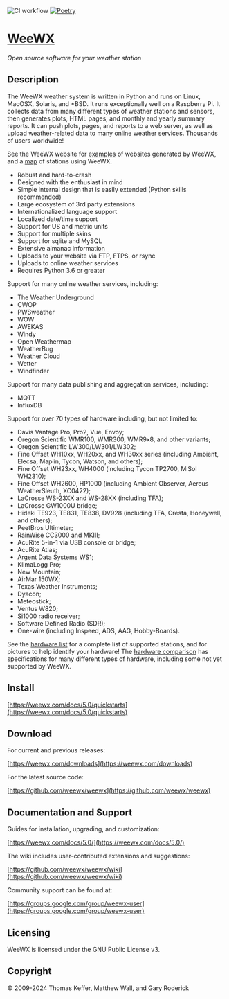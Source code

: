 ![CI workflow](https://github.com/weewx/weewx/actions/workflows/ci.yaml/badge.svg)
[![Poetry](https://img.shields.io/endpoint?url=https://python-poetry.org/badge/v0.json)](https://python-poetry.org/)

# [WeeWX](https://www.weewx.com)
*Open source software for your weather station*

## Description

The WeeWX weather system is written in Python and runs on Linux, MacOSX,
Solaris, and *BSD.  It runs exceptionally well on a Raspberry Pi.  It collects
data from many different types of weather stations and sensors, then generates
plots, HTML pages, and monthly and yearly summary reports. It can push plots,
pages, and reports to a web server, as well as upload weather-related data to 
many online weather services.  Thousands of users worldwide!

See the WeeWX website for [examples](https://weewx.com/showcase.html) of
websites generated by WeeWX, and a [map](https://weewx.com/stations.html) of
stations using WeeWX.

* Robust and hard-to-crash
* Designed with the enthusiast in mind
* Simple internal design that is easily extended (Python skills recommended)
* Large ecosystem of 3rd party extensions
* Internationalized language support
* Localized date/time support
* Support for US and metric units
* Support for multiple skins
* Support for sqlite and MySQL
* Extensive almanac information
* Uploads to your website via FTP, FTPS, or rsync
* Uploads to online weather services
* Requires Python 3.6 or greater

Support for many online weather services, including:

* The Weather Underground
* CWOP
* PWSweather
* WOW
* AWEKAS
* Windy
* Open Weathermap
* WeatherBug
* Weather Cloud
* Wetter
* Windfinder

Support for many data publishing and aggregation services, including:

* MQTT
* InfluxDB

Support for over 70 types of hardware including, but not limited to:

* Davis Vantage Pro, Pro2, Vue, Envoy;
* Oregon Scientific WMR100, WMR300, WMR9x8, and other variants;
* Oregon Scientific LW300/LW301/LW302;
* Fine Offset WH10xx, WH20xx, and WH30xx series (including Ambient, Elecsa, Maplin, Tycon, Watson, and others);
* Fine Offset WH23xx, WH4000 (including Tycon TP2700, MiSol WH2310);
* Fine Offset WH2600, HP1000 (including Ambient Observer, Aercus WeatherSleuth, XC0422);
* LaCrosse WS-23XX and WS-28XX (including TFA);
* LaCrosse GW1000U bridge;
* Hideki TE923, TE831, TE838, DV928 (including TFA, Cresta, Honeywell, and others);
* PeetBros Ultimeter;
* RainWise CC3000 and MKIII;
* AcuRite 5-in-1 via USB console or bridge;
* AcuRite Atlas;
* Argent Data Systems WS1;
* KlimaLogg Pro;
* New Mountain;
* AirMar 150WX;
* Texas Weather Instruments;
* Dyacon;
* Meteostick;
* Ventus W820;
* Si1000 radio receiver;
* Software Defined Radio (SDR);
* One-wire (including Inspeed, ADS, AAG, Hobby-Boards).

See the [hardware list](https://www.weewx.com/hardware.html) for a complete
list of supported stations, and for pictures to help identify your hardware!
The [hardware comparison](https://www.weewx.com/hwcmp.html) has specifications
for many different types of hardware, including some not yet supported by
WeeWX.

## Install

[https://weewx.com/docs/5.0/quickstarts](https://weewx.com/docs/5.0/quickstarts)

## Download

For current and previous releases:

[https://weewx.com/downloads](https://weewx.com/downloads)

For the latest source code:

[https://github.com/weewx/weewx](https://github.com/weewx/weewx)

## Documentation and Support

Guides for installation, upgrading, and customization:

[https://weewx.com/docs/5.0/](https://weewx.com/docs/5.0/)

The wiki includes user-contributed extensions and suggestions:

[https://github.com/weewx/weewx/wiki](https://github.com/weewx/weewx/wiki)

Community support can be found at:

[https://groups.google.com/group/weewx-user](https://groups.google.com/group/weewx-user)

## Licensing

WeeWX is licensed under the GNU Public License v3.

## Copyright

© 2009-2024 Thomas Keffer, Matthew Wall, and Gary Roderick
